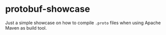 # protobuf-showcase

Just a simple showcase on how to compile `.proto` files when using Apache Maven as build tool.